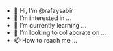 - 👋 Hi, I’m @rafaysabir
- 👀 I’m interested in ...
- 🌱 I’m currently learning ...
- 💞️ I’m looking to collaborate on ...
- 📫 How to reach me ...

<!---
rafaysabir/rafaysabir is a ✨ special ✨ repository because its `README.md` (this file) appears on your GitHub profile.
You can click the Preview link to take a look at your changes.
--->
